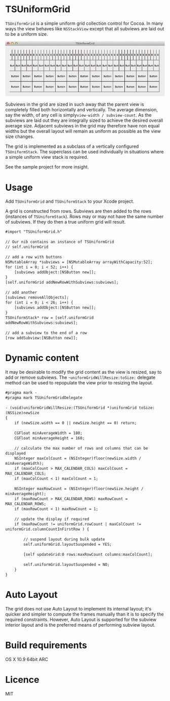 TSUniformGrid
============

`TSUniformGrid` is a simple uniform grid collection control for Cocoa. In many ways the view behaves like `NSStackView` except that all subviews are laid out to be a uniform size.

![TSUniformGrid screenshot](./docs/images/TSUniformGrid.png)

Subviews in the grid are sized in such away that the parent view is completely filled both horizontally and vertically. The average dimension, say the width, of any cell is simply`view-width / subview-count`. As the subviews are laid out they are integrally sized to achieve the desired overall average size. Adjacent subviews in the grid may therefore have non equal widths but the overall layout will remain as uniform as possible as the view size changes.

The grid is implemented as a subclass of a vertically configured `TSUniformStack`. The superclass can be used individually in situations where a simple uniform view stack is required.

See the sample project for more insight.

Usage
=====

Add `TSUniformGrid` and `TSUniformStack` to your Xcode project.
 
A grid is constructed from rows. Subviews are then added to the rows (instances of `TSUniformStack`). Rows may or may not have the same number of subviews. If they do then a true uniform grid will result.

	#import "TSUniformGrid.h"

	// Our nib contains an instance of TSUniformGrid
	// self.uniformGrid 

	// add a row with buttons
    NSMutableArray *subviews = [NSMutableArray arrayWithCapacity:52];
    for (int i = 0; i < 52; i++) {
        [subviews addObject:[NSButton new]];
    }
    [self.uniformGrid addNewRowWithSubviews:subviews];
    
	// add another
    [subviews removeAllObjects];
    for (int i = 0; i < 26; i++) {
        [subviews addObject:[NSButton new]];
    }
    TSUniformStack* row = [self.uniformGrid addNewRowWithSubviews:subviews];

	// add a subview to the end of a row
    [row addSubview:[NSButton new]];

Dynamic content
===============

It may be desirable to modify the grid content as the view is resized, say to add or remove subviews. The -`uniformGridWillResize:toSize:` delegate method can be used to repopulate the view prior to resizing the layout.

    #pragma mark -
    #pragma mark TSUniformGridDelegate

    - (void)uniformGridWillResize:(TSUniformGrid *)uniformGrid toSize:(NSSize)newSize
    {
        if (newSize.width == 0 || newSize.height == 0) return;
        
        CGFloat minAverageWidth = 180;
        CGFloat minAverageHeight = 160;

        // calculate the max number of rows and columns that can be displayed
        NSInteger maxColCount = (NSInteger)floor(newSize.width / minAverageWidth);
        if (maxColCount > MAX_CALENDAR_COLS) maxColCount = MAX_CALENDAR_COLS;
        if (maxColCount < 1) maxColCount = 1;
    
        NSInteger maxRowCount = (NSInteger)floor(newSize.height / minAverageHeight);
        if (maxRowCount > MAX_CALENDAR_ROWS) maxRowCount = MAX_CALENDAR_ROWS;
        if (maxRowCount < 1) maxRowCount = 1;
    
        // update the display if required
        if (maxRowCount != uniformGrid.rowCount | maxColCount != uniformGrid.columnCountInFirstRow ) {

            // suspend layout during bulk update
            self.uniformGrid.layoutSuspended = YES;

            [self updateGrid:0 rows:maxRowCount columns:maxColCount];

            self.uniformGrid.layoutSuspended = NO;
        }
    }


Auto Layout
===========

The grid does not use Auto Layout to implement its internal layout; it's quicker and simpler to compute the frames manually than it is to specify the required constraints. However, Auto Layout is supported for the subview interior layout and is the preferred means of performing subview layout.  

Build requirements
==================

OS X 10.9 64bit ARC

Licence
=======

MIT
